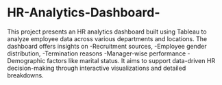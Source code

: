 # HR-Analytics-Dashboard-

This project presents an HR analytics dashboard built using Tableau to analyze employee data across various departments and locations.
The dashboard offers insights on
-Recruitment sources,
-Employee gender distribution,
-Termination reasons
-Manager-wise performance 
-Demographic factors like marital status. 
It aims to support data-driven HR decision-making through interactive visualizations and detailed breakdowns.
